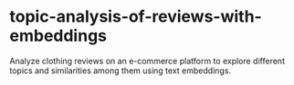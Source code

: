 # topic-analysis-of-reviews-with-embeddings
Analyze clothing reviews on an e-commerce platform to explore different topics and similarities among them using text embeddings.
